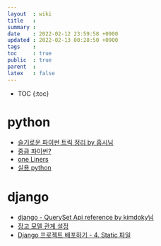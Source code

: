 ```yaml
---
layout  : wiki
title   : 
summary : 
date    : 2022-02-12 23:59:58 +0900
updated : 2022-02-13 00:28:50 +0900
tags    : 
toc     : true
public  : true
parent  : 
latex   : false
---
```

* TOC
{:toc}

# python

- [슬기로운 파이썬 트릭 정리 by 흠시님](https://dailyheumsi.tistory.com/228?category=967619)
- [중급 파이썬?](https://ddanggle.gitbooks.io/interpy-kr/content/ch1-args-kwargs.html)
- [one Liners](https://wiki.python.org/moin/Powerful%20Python%20One-Liners)
- [실용 python](https://wikidocs.net/book/4673?fbclid=IwAR2UWFdJA-_JImd1AEmGLbe2Y3KhxJVIHehCYdDPvh9wYyePSBUAsYAHQSA)


# django

- [django - QuerySet Api reference by kimdoky님](https://kimdoky.github.io/django/2020/02/03/django-queryset-api/)
- [장고 모델 관계 설정](https://nachwon.github.io/django-relationship/)
- [Django 프로젝트 배포하기 - 4. Static 파일](https://nachwon.github.io/django-d)

